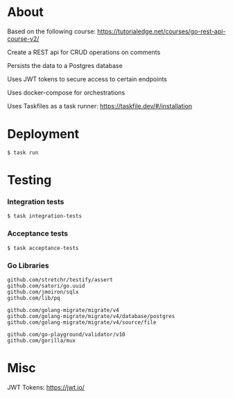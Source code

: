 # About

Based on the following course: https://tutorialedge.net/courses/go-rest-api-course-v2/

Create a REST api for CRUD operations on comments

Persists the data to a Postgres database

Uses JWT tokens to secure access to certain endpoints

Uses docker-compose for orchestrations

Uses Taskfiles as a task runner: https://taskfile.dev/#/installation

# Deployment

```
$ task run
```

# Testing

### Integration tests

```
$ task integration-tests
```

### Acceptance tests

```
$ task acceptance-tests
```

### Go Libraries

```
github.com/stretchr/testify/assert
github.com/satori/go.uuid
github.com/jmoiron/sqlx
github.com/lib/pq

github.com/golang-migrate/migrate/v4
github.com/golang-migrate/migrate/v4/database/postgres
github.com/golang-migrate/migrate/v4/source/file

github.com/go-playground/validator/v10
github.com/gorilla/mux
```

# Misc

JWT Tokens: https://jwt.io/
